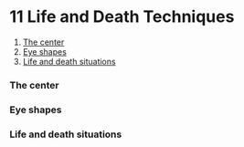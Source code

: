 # 11 Life and Death Techniques

1. [The center](11-life-and-death-techniques.md#the-center)
2. [Eye shapes](11-life-and-death-techniques.md#eye-shapes)
3. [Life and death situations](11-life-and-death-techniques.md#life-and-death-situations)

### The center

### Eye shapes

### Life and death situations

